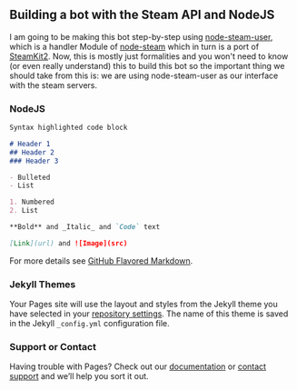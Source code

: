 ## Building a bot with the Steam API and NodeJS

I am going to be making this bot step-by-step using [node-steam-user](https://github.com/DoctorMcKay/node-steam-user), which is a handler Module of [node-steam](https://github.com/seishun/node-steam) which in turn is a port of [SteamKit2](https://github.com/SteamRE/SteamKit).
Now, this is mostly just formalities and you won't need to know (or even really understand) this to build this bot so the important thing we should take from this is: we are using node-steam-user as our interface with the steam servers.

### NodeJS



```markdown
Syntax highlighted code block

# Header 1
## Header 2
### Header 3

- Bulleted
- List

1. Numbered
2. List

**Bold** and _Italic_ and `Code` text

[Link](url) and ![Image](src)
```

For more details see [GitHub Flavored Markdown](https://guides.github.com/features/mastering-markdown/).

### Jekyll Themes

Your Pages site will use the layout and styles from the Jekyll theme you have selected in your [repository settings](https://github.com/LW2904/basic-steambot/settings). The name of this theme is saved in the Jekyll `_config.yml` configuration file.

### Support or Contact

Having trouble with Pages? Check out our [documentation](https://help.github.com/categories/github-pages-basics/) or [contact support](https://github.com/contact) and we’ll help you sort it out.
